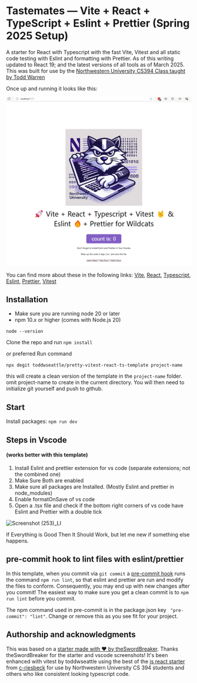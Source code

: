 # Tastemates — Vite + React + TypeScript  + Eslint + Prettier (Spring 2025 Setup)

A starter for React with Typescript with the fast Vite, Vitest and all static code testing with Eslint and formatting with Prettier. As of this writing updated to React 19; and the latest versions of all tools as of March 2025. This was built for use by the [Northwestern University CS394 Class taught by Todd Warren](https://toddwseattle.com/blog/2025-02-05-CS394-2025-Spring-Software-Engineering-Course/)

Once up and running it looks like this:

![Vite + React + Typescript + Vitest + Eslint + Prettier](/resources/2025-screenshot.png)

You can find more about these in the following links: [Vite](https://vitejs.dev), [React](https://reactjs.org/), [Typescript](https://www.typescriptlang.org/), [Eslint](https://eslint.org/), [Prettier](https://prettier.io/), [Vitest](https://vitest.dev/)

## Installation

- Make sure you are running node 20 or later
- npm 10.x or higher (comes with Node.js 20)

```
node --version
```

Clone the repo and run `npm install`

or preferred Run command

```
npx degit toddwseattle/pretty-vitest-react-ts-template project-name
```

this will create a clean version of the template in the `project-name` folder. omit project-name to create in the current directory. You will then need to initialize git yourself and push to github.

## Start

Install packages: `npm run dev`

## Steps in Vscode

#### (works better with this template)

1. Install Eslint and prettier extension for vs code (separate extensions; not the combined one)
2. Make Sure Both are enabled
3. Make sure all packages are Installed. (Mostly Eslint and prettier in node_modules)
4. Enable formatOnSave of vs code
5. Open a .tsx file and check if the bottom right corners of vs code have Eslint and Prettier with a double tick

![Screenshot (253)_LI](https://user-images.githubusercontent.com/52120562/162486286-7383a737-d555-4f9b-a4dd-c4a81deb7b96.jpg)

If Everything is Good Then It Should Work, but let me new if something else happens.

## pre-commit hook to lint files with eslint/prettier

In this template, when you commit via `git commit` a [pre-commit hook](https://git-scm.com/book/en/v2/Customizing-Git-Git-Hooks) runs the command `npm run lint`, so that eslint and prettier are run and modify the files to conform. Consequently, you may end up with new changes after you commit! The easiest way to make sure you get a clean commit is to `npm run lint` before you commit.

The npm command used in pre-commit is in the package.json key ` "pre-commit": "lint"`. Change or remove this as you see fit for your project.

## Authorship and acknowledgments

This was based on a [starter made with ❤️ by theSwordBreaker](https://github.com/TheSwordBreaker/vite-reactts-eslint-prettier). Thanks theSwordBreaker for the starter and vscode screenshots! It's been enhanced with vitest by toddwseattle using the best of the [js react starter](https://github.com/criesbeck/react-vitest) from [c-riesbeck](https://users.cs.northwestern.edu/~riesbeck/) for use by Northwestern University CS 394 students and others who like consistent looking typescript code.
